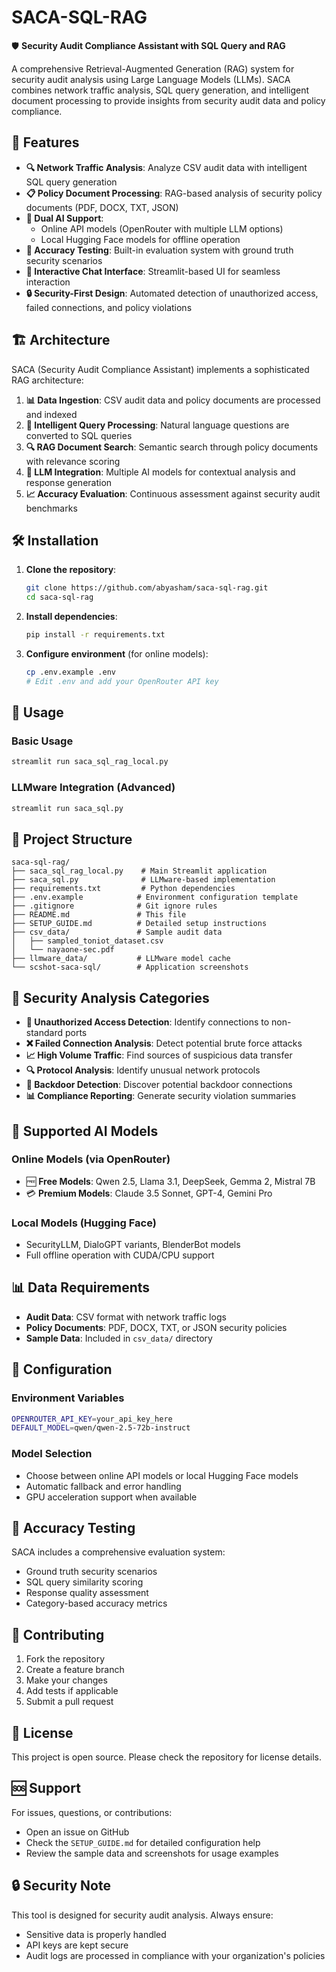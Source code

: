 # SACA-SQL-RAG

🛡️ **Security Audit Compliance Assistant with SQL Query and RAG**

A comprehensive Retrieval-Augmented Generation (RAG) system for security audit analysis using Large Language Models (LLMs). SACA combines network traffic analysis, SQL query generation, and intelligent document processing to provide insights from security audit data and policy compliance.

## 🚀 Features

- **🔍 Network Traffic Analysis**: Analyze CSV audit data with intelligent SQL query generation
- **📋 Policy Document Processing**: RAG-based analysis of security policy documents (PDF, DOCX, TXT, JSON)
- **🤖 Dual AI Support**: 
  - Online API models (OpenRouter with multiple LLM options)
  - Local Hugging Face models for offline operation
- **🎯 Accuracy Testing**: Built-in evaluation system with ground truth security scenarios
- **💬 Interactive Chat Interface**: Streamlit-based UI for seamless interaction
- **🔒 Security-First Design**: Automated detection of unauthorized access, failed connections, and policy violations

## 🏗️ Architecture

SACA (Security Audit Compliance Assistant) implements a sophisticated RAG architecture:

1. **📊 Data Ingestion**: CSV audit data and policy documents are processed and indexed
2. **🧠 Intelligent Query Processing**: Natural language questions are converted to SQL queries
3. **🔍 RAG Document Search**: Semantic search through policy documents with relevance scoring
4. **🤖 LLM Integration**: Multiple AI models for contextual analysis and response generation
5. **📈 Accuracy Evaluation**: Continuous assessment against security audit benchmarks

## 🛠️ Installation

1. **Clone the repository**:
   ```bash
   git clone https://github.com/abyasham/saca-sql-rag.git
   cd saca-sql-rag
   ```

2. **Install dependencies**:
   ```bash
   pip install -r requirements.txt
   ```

3. **Configure environment** (for online models):
   ```bash
   cp .env.example .env
   # Edit .env and add your OpenRouter API key
   ```

## 🚀 Usage

### Basic Usage
```bash
streamlit run saca_sql_rag_local.py
```

### LLMware Integration (Advanced)
```bash
streamlit run saca_sql.py
```

## 📁 Project Structure

```
saca-sql-rag/
├── saca_sql_rag_local.py    # Main Streamlit application
├── saca_sql.py              # LLMware-based implementation
├── requirements.txt         # Python dependencies
├── .env.example            # Environment configuration template
├── .gitignore              # Git ignore rules
├── README.md               # This file
├── SETUP_GUIDE.md          # Detailed setup instructions
├── csv_data/               # Sample audit data
│   ├── sampled_toniot_dataset.csv
│   └── nayaone-sec.pdf
├── llmware_data/           # LLMware model cache
└── scshot-saca-sql/        # Application screenshots
```

## 🎯 Security Analysis Categories

- **🚫 Unauthorized Access Detection**: Identify connections to non-standard ports
- **❌ Failed Connection Analysis**: Detect potential brute force attacks
- **📈 High Volume Traffic**: Find sources of suspicious data transfer
- **🔍 Protocol Analysis**: Identify unusual network protocols
- **🚪 Backdoor Detection**: Discover potential backdoor connections
- **📊 Compliance Reporting**: Generate security violation summaries

## 🤖 Supported AI Models

### Online Models (via OpenRouter)
- 🆓 **Free Models**: Qwen 2.5, Llama 3.1, DeepSeek, Gemma 2, Mistral 7B
- 💳 **Premium Models**: Claude 3.5 Sonnet, GPT-4, Gemini Pro

### Local Models (Hugging Face)
- SecurityLLM, DialoGPT variants, BlenderBot models
- Full offline operation with CUDA/CPU support

## 📊 Data Requirements

- **Audit Data**: CSV format with network traffic logs
- **Policy Documents**: PDF, DOCX, TXT, or JSON security policies
- **Sample Data**: Included in `csv_data/` directory

## 🔧 Configuration

### Environment Variables
```bash
OPENROUTER_API_KEY=your_api_key_here
DEFAULT_MODEL=qwen/qwen-2.5-72b-instruct
```

### Model Selection
- Choose between online API models or local Hugging Face models
- Automatic fallback and error handling
- GPU acceleration support when available

## 🎯 Accuracy Testing

SACA includes a comprehensive evaluation system:
- Ground truth security scenarios
- SQL query similarity scoring
- Response quality assessment
- Category-based accuracy metrics

## 🤝 Contributing

1. Fork the repository
2. Create a feature branch
3. Make your changes
4. Add tests if applicable
5. Submit a pull request

## 📄 License

This project is open source. Please check the repository for license details.

## 🆘 Support

For issues, questions, or contributions:
- Open an issue on GitHub
- Check the `SETUP_GUIDE.md` for detailed configuration help
- Review the sample data and screenshots for usage examples

## 🔒 Security Note

This tool is designed for security audit analysis. Always ensure:
- Sensitive data is properly handled
- API keys are kept secure
- Audit logs are processed in compliance with your organization's policies
